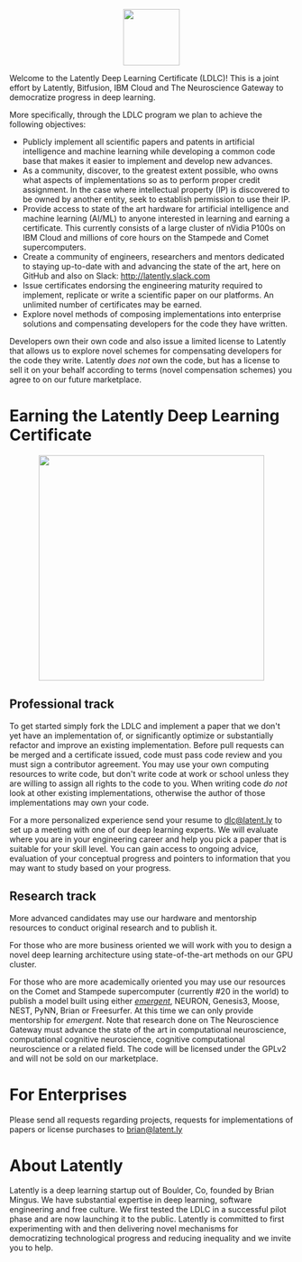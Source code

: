 <p align="center"><img src="https://latentdotly.files.wordpress.com/2017/04/latently_300.png?w=525&h=525" width="100"></p>

Welcome to the Latently Deep Learning Certificate (LDLC)! This is a joint effort by Latently, Bitfusion, IBM Cloud and The Neuroscience Gateway to democratize progress in deep learning.

More specifically, through the LDLC program we plan to achieve the following objectives:

* Publicly implement all scientific papers and patents in artificial intelligence and machine learning while developing a common code base that makes it easier to implement and develop new advances.
* As a community, discover, to the greatest extent possible, who owns what aspects of implementations so as to perform proper credit assignment. In the case where intellectual property (IP) is discovered to be owned by another entity, seek to establish permission to use their IP.
* Provide access to state of the art hardware for artificial intelligence and machine learning (AI/ML) to anyone interested in learning and earning a certificate. This currently consists of a large cluster of nVidia P100s on IBM Cloud and millions of core hours on the Stampede and Comet supercomputers.
* Create a community of engineers, researchers and mentors dedicated to staying up-to-date with and advancing the state of the art, here on GitHub and also on Slack: http://latently.slack.com
* Issue certificates endorsing the engineering maturity required to implement, replicate or write a scientific paper on our platforms. An unlimited number of certificates may be earned.
* Explore novel methods of composing implementations into enterprise solutions and compensating developers for the code they have written.

Developers own their own code and also issue a limited license to Latently that allows us to explore novel schemes for compensating developers for the code they write. Latently *does not* own the code, but has a license to sell it on your behalf according to terms (novel compensation schemes) you agree to on our future marketplace.

# Earning the Latently Deep Learning Certificate

<p align="center"><img src="https://raw.githubusercontent.com/Latently/DLC/master/LatentlyDeepLearningCertVER2RGB.png" width="400"></p>


## Professional track

To get started simply fork the LDLC and implement a paper that we don't yet have an implementation of, or significantly optimize or substantially refactor and improve an existing implementation. Before pull requests can be merged and a certificate issued, code must pass code review and you must sign a contributor agreement. You may use your own computing resources to write code, but don't write code at work or school unless they are willing to assign all rights to the code to you. When writing code *do not* look at other existing implementations, otherwise the author of those implementations may own your code.

For a more personalized experience send your resume to dlc@latent.ly to set up a meeting with one of our deep learning experts. We will evaluate where you are in your engineering career and help you pick a paper that is suitable for your skill level. You can gain access to ongoing advice, evaluation of your conceptual progress and pointers to information that you may want to study based on your progress.

## Research track

More advanced candidates may use our hardware and mentorship resources to conduct original research and to publish it. 

For those who are more business oriented we will work with you to design a novel deep learning architecture using state-of-the-art methods on our GPU cluster.

For those who are more academically oriented you may use our resources on the Comet and Stampede supercomputer (currently #20 in the world) to publish a model built using either [*emergent*](http://grey.colorado.edu/emergent), NEURON, Genesis3, Moose, NEST, PyNN, Brian or Freesurfer. At this time we can only provide mentorship for *emergent*. Note that research done on The Neuroscience Gateway must advance the state of the art in computational neuroscience, computational cognitive neuroscience, cognitive computational neuroscience or a related field. The code will be licensed under the GPLv2 and will not be sold on our marketplace.

# For Enterprises

Please send all requests regarding projects, requests for implementations of papers or license purchases to brian@latent.ly

# About Latently

Latently is a deep learning startup out of Boulder, Co, founded by Brian Mingus. We have substantial expertise in deep learning, software engineering and free culture. We first tested the LDLC in a successful pilot phase and are now launching it to the public. Latently is committed to first experimenting with and then delivering novel mechanisms for democratizing technological progress and reducing inequality and we invite you to help.
